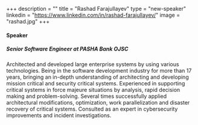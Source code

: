 +++
description = ""
title = "Rashad Farajullayev"
type = "new-speaker"
linkedin = "https://www.linkedin.com/in/rashad-farajullayev/"
image = "rashad.jpg"
+++
#### Speaker

##### Senior Software Engineer at PASHA Bank OJSC

Architected and developed large enterprise systems by using various technologies. Being in the software
development industry for more than 17 years, bringing an in-depth understanding of architecting and
developing mission critical and security critical systems. Experienced in supporting critical systems in
force majeure situations by analysis, rapid decision making and problem-solving. Several times
successfully applied architectural modifications, optimization, work parallelization and disaster recovery
of critical systems. Consulted as an expert in cybersecurity improvements and incident investigations.
